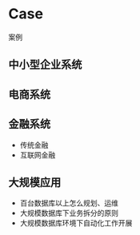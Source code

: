 # Case
案例


## 中小型企业系统


## 电商系统


## 金融系统

- 传统金融
- 互联网金融


## 大规模应用

- 百台数据库以上怎么规划、运维
- 大规模数据库下业务拆分的原则
- 大规模数据库环境下自动化工作开展


